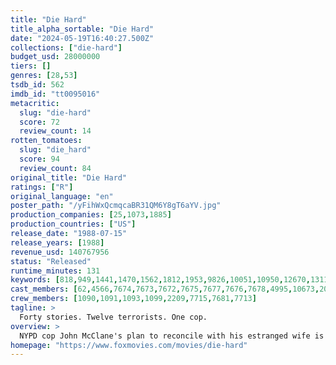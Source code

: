 ```yaml
---
title: "Die Hard"
title_alpha_sortable: "Die Hard"
date: "2024-05-19T16:40:27.500Z"
collections: ["die-hard"]
budget_usd: 28000000
tiers: []
genres: [28,53]
tsdb_id: 562
imdb_id: "tt0095016"
metacritic:
  slug: "die-hard"
  score: 72
  review_count: 14
rotten_tomatoes:
  slug: "die_hard"
  score: 94
  review_count: 84
original_title: "Die Hard"
ratings: ["R"]
original_language: "en"
poster_path: "/yFihWxQcmqcaBR31QM6Y8gT6aYV.jpg"
production_companies: [25,1073,1885]
production_countries: ["US"]
release_date: "1988-07-15"
release_years: [1988]
revenue_usd: 140767956
status: "Released"
runtime_minutes: 131
keywords: [818,949,1441,1470,1562,1812,1953,9826,10051,10950,12670,13116,159710,162914,208289,219404,260283,299460]
cast_members: [62,4566,7674,7673,7672,7675,7677,7676,7678,4995,10673,2055]
crew_members: [1090,1091,1093,1099,2209,7715,7681,7713]
tagline: >
  Forty stories. Twelve terrorists. One cop.
overview: >
  NYPD cop John McClane's plan to reconcile with his estranged wife is thrown for a serious loop when, minutes after he arrives at her office, the entire building is overtaken by a group of terrorists. With little help from the LAPD, wisecracking McClane sets out to single-handedly rescue the hostages and bring the bad guys down.
homepage: "https://www.foxmovies.com/movies/die-hard"
---
```

